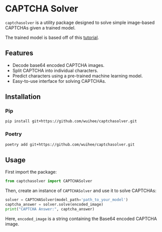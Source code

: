 # CAPTCHA Solver

`captchasolver` is a utility package designed to solve simple image-based CAPTCHAs given a trained model.

The trained model is based off of this [tutorial](https://keras.io/examples/vision/captcha_ocr/).

## Features

- Decode base64 encoded CAPTCHA images.
- Split CAPTCHA into individual characters.
- Predict characters using a pre-trained machine learning model.
- Easy-to-use interface for solving CAPTCHAs.

## Installation

### Pip

```bash
pip install git+https://github.com/wuihee/captchasolver.git
```

### Poetry

```bash
poetry add git+https://github.com/wuihee/captchasolver.git
```

## Usage

First import the package:

```python
from captchasolver import CAPTCHASolver
```

Then, create an instance of `CAPTCHASolver` and use it to solve CAPTCHAs:

```python
solver = CAPTCHASolver(model_path='path_to_your_model')
captcha_answer = solver.solve(encoded_image)
print("CAPTCHA Answer:", captcha_answer)
```

Here, `encoded_image` is a string containing the Base64 encoded CAPTCHA image.
